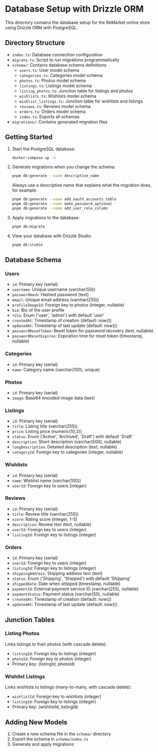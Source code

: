 # Database Setup with Drizzle ORM

This directory contains the database setup for the ReMarket online store using Drizzle ORM with PostgreSQL.

## Directory Structure

- `index.ts`: Database connection configuration
- `migrate.ts`: Script to run migrations programmatically
- `schema/`: Contains database schema definitions
  - `users.ts`: User model schema
  - `categories.ts`: Categories model schema
  - `photos.ts`: Photos model schema
  - `listings.ts`: Listings model schema
  - `listing_photos.ts`: Junction table for listings and photos
  - `wishlists.ts`: Wishlists model schema
  - `wishlist_listings.ts`: Junction table for wishlists and listings
  - `reviews.ts`: Reviews model schema
  - `orders.ts`: Orders model schema
  - `index.ts`: Exports all schemas
- `migrations/`: Contains generated migration files

## Getting Started

1. Start the PostgreSQL database:

   ```bash
   docker-compose up -d
   ```

2. Generate migrations when you change the schema:

   ```bash
   pnpm db:generate --name descriptive_name
   ```

   Always use a descriptive name that explains what the migration does, for example:

   ```bash
   pnpm db:generate --name add_oauth_accounts_table
   pnpm db:generate --name make_password_optional
   pnpm db:generate --name add_user_role_column
   ```

3. Apply migrations to the database:

   ```bash
   pnpm db:migrate
   ```

4. View your database with Drizzle Studio:
   ```bash
   pnpm db:studio
   ```

## Database Schema

### Users

- `id`: Primary key (serial)
- `username`: Unique username (varchar(50))
- `passwordHash`: Hashed password (text)
- `email`: Unique email address (varchar(255))
- `profileImageId`: Foreign key to photos (integer, nullable)
- `bio`: Bio of the user profile
- `role`: Enum ('user', 'admin') with default 'user'
- `createdAt`: Timestamp of creation (default: now())
- `updatedAt`: Timestamp of last update (default: now())
- `passwordResetToken`: Reset token for password recovery (text, nullable)
- `passwordResetExpires`: Expiration time for reset token (timestamp, nullable)

### Categories

- `id`: Primary key (serial)
- `name`: Category name (varchar(100), unique)

### Photos

- `id`: Primary key (serial)
- `image`: Base64 encoded image data (text)

### Listings

- `id`: Primary key (serial)
- `title`: Listing title (varchar(255))
- `price`: Listing price (numeric(10,2))
- `status`: Enum ('Active', 'Archived', 'Draft') with default 'Draft'
- `description`: Short description (varchar(500), nullable)
- `longDescription`: Detailed description (text, nullable)
- `categoryId`: Foreign key to categories (integer, nullable)

### Wishlists

- `id`: Primary key (serial)
- `name`: Wishlist name (varchar(100))
- `userId`: Foreign key to users (integer)

### Reviews

- `id`: Primary key (serial)
- `title`: Review title (varchar(255))
- `score`: Rating score (integer, 1-5)
- `description`: Review text (text, nullable)
- `userId`: Foreign key to users (integer)
- `listingId`: Foreign key to listings (integer)

### Orders

- `id`: Primary key (serial)
- `userId`: Foreign key to users (integer)
- `listingId`: Foreign key to listings (integer)
- `shippingAddress`: Shipping address text (text)
- `status`: Enum ('Shipping', 'Shipped') with default 'Shipping'
- `shippedDate`: Date when shipped (timestamp, nullable)
- `paymentId`: External payment service ID (varchar(255), nullable)
- `paymentStatus`: Payment status (varchar(50), nullable)
- `createdAt`: Timestamp of creation (default: now())
- `updatedAt`: Timestamp of last update (default: now())

## Junction Tables

### Listing Photos

Links listings to their photos (with cascade delete):

- `listingId`: Foreign key to listings (integer)
- `photoId`: Foreign key to photos (integer)
- Primary key: (listingId, photoId)

### Wishlist Listings

Links wishlists to listings (many-to-many, with cascade delete):

- `wishlistId`: Foreign key to wishlists (integer)
- `listingId`: Foreign key to listings (integer)
- Primary key: (wishlistId, listingId)

## Adding New Models

1. Create a new schema file in the `schema/` directory
2. Export the schema in `schema/index.ts`
3. Generate and apply migrations
